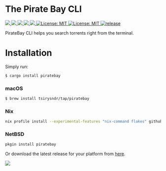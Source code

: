 # The Pirate Bay CLI

<p>
  <a href="https://flakehub.com/flake/tsirysndr/piratebay" target="_blank">
    <img src="https://img.shields.io/endpoint?url=https://flakehub.com/f/tsirysndr/piratebay/badge" />
  </a>
   <a href="https://flakestry.dev/flake/github/tsirysndr/piratebay" target="_blank">
    <img src="https://flakestry.dev/api/badge/flake/github/tsirysndr/piratebay" />
  </a>
  <a href="https://crates.io/crates/piratebay" target="_blank">
    <img src="https://img.shields.io/crates/v/piratebay.svg" />
  </a>
  <a href="https://crates.io/crates/piratebay" target="_blank">
    <img src="https://img.shields.io/crates/dr/piratebay" />
  </a>
  <a href="https://docs.rs/piratebay" target="_blank">
    <img src="https://docs.rs/piratebay/badge.svg" />
  </a>
  <a href="LICENSE" target="_blank">
    <img alt="License: MIT" src="https://img.shields.io/badge/License-MIT-blue.svg" />
  </a>
  <a href="https://github.com/tsirysndr/piratebay/actions/workflows/release.yml" target="_blank">
    <img alt="License: MIT" src="https://github.com/tsirysndr/piratebay/actions/workflows/release.yml/badge.svg" />
  </a>
  <a href="https://github.com/tsirysndr/piratebay/actions/workflows/rust-clippy.yml" target="_blank">
    <img alt="release" src="https://github.com/tsirysndr/piratebay/actions/workflows/rust-clippy.yml/badge.svg?branch=master" />
  </a>
</p>

PirateBay CLI helps you search torrents right from the terminal.

# Installation

Simply run:

```bash
$ cargo install piratebay
```

### macOS

```bash
$ brew install tsirysndr/tap/piratebay
```

### Nix

```bash
nix profile install --experimental-features "nix-command flakes" github:tsirysndr/piratebay
```

### NetBSD
```bash
pkgin install piratebay
```

Or download the latest release for your platform from [here](https://github.com/tsirysndr/piratebay/releases).

<img src="https://raw.githubusercontent.com/tsirysndr/piratebay/master/preview.png" />
